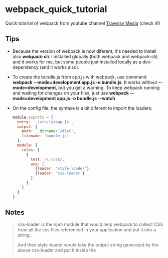 # webpack_quick_tutorial

Quick tutorial of webpack from youtube channel [Traversy Media](https://www.youtube.com/watch?v=lziuNMk_8eQ) (check it!)

## Tips

- Because the version of webpack is now diferent, it's needed to install also **webpack-cli**. I installed globally (both webpack and webpack-cli) and it works for me, but some people just installed locally as a dev-dependency (and it works also).

- To create the bundle.js from app.js with webpack, use command **webpack --mode=development app.js -o bundle.js**. It works without **--mode=development**, but you get a warning. To keep webpack running and waiting for changes on your files, just use **webpack --mode=development app.js -o bundle.js --watch**

- On the config file, the syntaxe is a bit diferent to import the loaders:
    ```javascript
    module.exports = {
      entry: './src/js/app.js',
      output: {
        path: __dirname+'/dist',
        filename: 'bundle.js'
      },
      module: {
        rules: [
          {
            test: /\.css$/,
            use: [
              {loader: 'style-loader'},
              {loader: 'css-loader'}
            ]
          }
        ]
      }
    }
    ```

## Notes

> css-loader is the npm module that would help webpack to collect CSS from all the css files referenced in your application and put it into a string. 
>
> And then style-loader would take the output string generated by the above css-loader and put it inside the <style> tags in the index.html file.
>
> [Medium](https://medium.com/a-beginners-guide-for-webpack-2/webpack-loaders-css-and-sass-2cc0079b5b3a)
